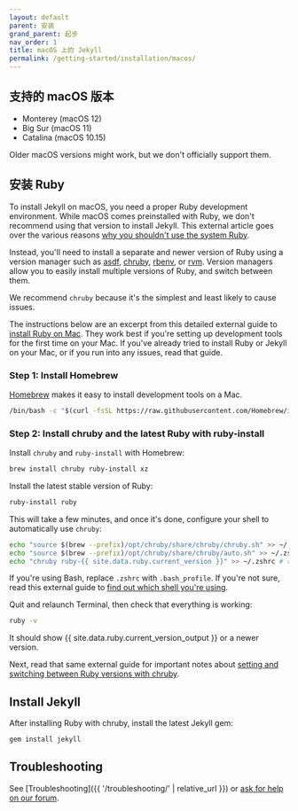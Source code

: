 ```yaml
---
layout: default
parent: 安装
grand_parent: 起步
nav_order: 1
title: macOS 上的 Jekyll
permalink: /getting-started/installation/macos/
---
```


## 支持的 macOS 版本

- Monterey (macOS 12)
- Big Sur (macOS 11)
- Catalina (macOS 10.15)

Older macOS versions might work, but we don't officially support them.

## 安装 Ruby

To install Jekyll on macOS, you need a proper Ruby development environment. 
While macOS comes preinstalled with Ruby, we don't recommend using that version 
to install Jekyll. This external article goes over the various reasons 
[why you shouldn't use the system Ruby](https://www.moncefbelyamani.com/why-you-shouldn-t-use-the-system-ruby-to-install-gems-on-a-mac/).

Instead, you'll need to install a separate and newer version of Ruby using a 
version manager such as [asdf], [chruby], [rbenv], or [rvm]. Version managers 
allow you to easily install multiple versions of Ruby, and switch between them.

We recommend `chruby` because it's the simplest and least likely to cause issues. 

The instructions below are an excerpt from this detailed external guide to 
[install Ruby on Mac]. They work best if you're setting up development tools 
for the first time on your Mac. If you've already tried to install Ruby or 
Jekyll on your Mac, or if you run into any issues, read that guide. 

[asdf]: https://asdf-vm.com/
[chruby]: https://github.com/postmodern/chruby
[rbenv]: https://github.com/rbenv/rbenv
[rvm]: https://rvm.io/
[install Ruby on Mac]: https://www.moncefbelyamani.com/how-to-install-xcode-homebrew-git-rvm-ruby-on-mac/

### Step 1: Install Homebrew

[Homebrew](https://brew.sh/) makes it easy to install development tools on a Mac.

```sh
/bin/bash -c "$(curl -fsSL https://raw.githubusercontent.com/Homebrew/install/HEAD/install.sh)"
```

### Step 2: Install chruby and the latest Ruby with ruby-install

Install `chruby` and `ruby-install` with Homebrew:

```sh
brew install chruby ruby-install xz
```

Install the latest stable version of Ruby:

```sh
ruby-install ruby
```

This will take a few minutes, and once it's done, configure your shell to 
automatically use `chruby`:

```sh
echo "source $(brew --prefix)/opt/chruby/share/chruby/chruby.sh" >> ~/.zshrc
echo "source $(brew --prefix)/opt/chruby/share/chruby/auto.sh" >> ~/.zshrc
echo "chruby ruby-{{ site.data.ruby.current_version }}" >> ~/.zshrc # run 'chruby' to see actual version
```

If you're using Bash, replace `.zshrc` with `.bash_profile`. If you're not sure, 
read this external guide to 
[find out which shell you're using](https://www.moncefbelyamani.com/which-shell-am-i-using-how-can-i-switch/).

Quit and relaunch Terminal, then check that everything is working:

```sh
ruby -v
```

It should show {{ site.data.ruby.current_version_output }} or a newer version.

Next, read that same external guide for important notes about 
[setting and switching between Ruby versions with chruby](https://www.moncefbelyamani.com/how-to-install-xcode-homebrew-git-rvm-ruby-on-mac/#how-to-install-different-versions-of-ruby-and-switch-between-them).

## Install Jekyll

After installing Ruby with chruby, install the latest Jekyll gem:

```sh
gem install jekyll
```

## Troubleshooting

See [Troubleshooting]({{ '/troubleshooting/' | relative_url }}) or [ask for help on our forum](https://talk.jekyllrb.com).
